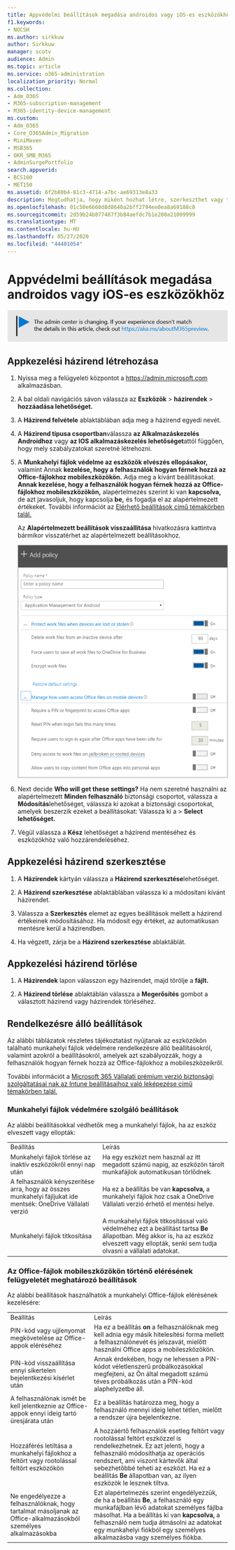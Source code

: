 ```yaml
---
title: Appvédelmi beállítások megadása androidos vagy iOS-es eszközökhöz
f1.keywords:
- NOCSH
ms.author: sirkkuw
author: Sirkkuw
manager: scotv
audience: Admin
ms.topic: article
ms.service: o365-administration
localization_priority: Normal
ms.collection:
- Adm_O365
- M365-subscription-management
- M365-identity-device-management
ms.custom:
- Adm_O365
- Core_O365Admin_Migration
- MiniMaven
- MSB365
- OKR_SMB_M365
- AdminSurgePortfolio
search.appverid:
- BCS160
- MET150
ms.assetid: 6f2b80b4-81c3-4714-a7bc-ae69313e8a33
description: Megtudhatja, hogy miként hozhat létre, szerkeszthet vagy törölhet alkalmazáskezelési szabályzatot, és hogyan védheti meg a munkahelyi fájlokat Android- vagy iOS-eszközökön.
ms.openlocfilehash: 01c50e6660d8d8640a2bff2794ee0ea8a69188c8
ms.sourcegitcommit: 2d59b24b877487f3b84aefdc7b1e200a21009999
ms.translationtype: MT
ms.contentlocale: hu-HU
ms.lasthandoff: 05/27/2020
ms.locfileid: "44401054"
---
```

# <a name="set-app-protection-settings-for-android-or-ios-devices"></a>Appvédelmi beállítások megadása androidos vagy iOS-es eszközökhöz

![Banner, hogy pont https://aka.ms/aboutM365preview .](../media/m365admincenterchanging.png)

## <a name="create-an-app-management-policy"></a>Appkezelési házirend létrehozása

1. Nyissa meg a felügyeleti központot a <a href="https://go.microsoft.com/fwlink/p/?linkid=837890" target="_blank">https://admin.microsoft.com</a> alkalmazásban. 
    
2. A bal oldali navigációs sávon válassza az **Eszközök** \> **házirendek** \> **hozzáadása lehetőséget.**
  
3. A **Házirend felvétele** ablaktáblában adja meg a házirend egyedi nevét. 
    
4. A **Házirend típusa csoportban**válassza **az Alkalmazáskezelés Androidhoz** vagy **az IOS alkalmazáskezelés lehetőséget**attól függően, hogy mely szabályzatokat szeretné létrehozni. 
    
5. A **Munkahelyi fájlok védelme az eszközök elvészés ellopásakor,** valamint Annak **kezelése, hogy a felhasználók hogyan férnek hozzá az Office-fájlokhoz mobileszközökön.** Adja meg a kívánt beállításokat. **Annak kezelése, hogy a felhasználók hogyan férnek hozzá az Office-fájlokhoz mobileszközökön,** alapértelmezés szerint ki van **kapcsolva,** de azt javasoljuk, hogy kapcsolja **be,** és fogadja el az alapértelmezett értékeket. További információt az [Elérhető beállítások című témakörben talál.](#available-settings) 
    
    Az **Alapértelmezett beállítások visszaállítása** hivatkozásra kattintva bármikor visszatérhet az alapértelmezett beállításokhoz. 
    
    ![Screenshot of Create a policy with Application management for Android selected](../media/eabbe06d-ac0a-4f3a-8630-68c808b1e662.png)
  
6. Next decide **Who will get these settings?** Ha nem szeretné használni az alapértelmezett **Minden felhasználó** biztonsági csoportot, válassza a **Módosítás**lehetőséget, válassza ki azokat a biztonsági csoportokat, amelyek beszerzik ezeket a beállításokat: Válassza ki a \> **Select lehetőséget.**
    
7. Végül válassza a **Kész** lehetőséget a házirend mentéséhez és eszközökhöz való hozzárendeléséhez. 
    
## <a name="edit-an-app-management-policy"></a>Appkezelési házirend szerkesztése

1. A **Házirendek** kártyán válassza a **Házirend szerkesztése**lehetőséget.
    
2. A **Házirend szerkesztése** ablaktáblában válassza ki a módosítani kívánt házirendet. 
    
3. Válassza a **Szerkesztés** elemet az egyes beállítások mellett a házirend értékeinek módosításához. Ha módosít egy értéket, az automatikusan mentésre kerül a házirendben.
    
4. Ha végzett, zárja be a **Házirend szerkesztése** ablaktáblát. 
    
## <a name="delete-an-app-management-policy"></a>Appkezelési házirend törlése

1. A **Házirendek** lapon válasszon egy házirendet, majd törölje a **fájlt.**
    
2. A **Házirend törlése** ablaktáblán válassza a **Megerősítés** gombot a választott házirend vagy házirendek törléséhez. 
    
## <a name="available-settings"></a>Rendelkezésre álló beállítások

Az alábbi táblázatok részletes tájékoztatást nyújtanak az eszközökön található munkahelyi fájlok védelmére rendelkezésre álló beállításokról, valamint azokról a beállításokról, amelyek azt szabályozzák, hogy a felhasználók hogyan férnek hozzá az Office-fájlokhoz a mobileszközeikről.
  
 További információt a [Microsoft 365 Vállalati prémium verzió biztonsági szolgáltatásai nak az Intune beállításaihoz való leképezése című témakörben talál.](map-protection-features-to-intune-settings.md) 
  
### <a name="settings-that-protect-work-files"></a>Munkahelyi fájlok védelmére szolgáló beállítások

Az alábbi beállításokkal védhetők meg a munkahelyi fájlok, ha az eszköz elveszett vagy ellopták:
  
|||
|:-----|:-----|
|Beállítás  <br/> |Leírás  <br/> |
|Munkahelyi fájlok törlése az inaktív eszközökről ennyi nap után  <br/> |Ha egy eszközt nem használ az itt megadott számú napig, az eszközön tárolt munkafájlok automatikusan törlődnek.  <br/> |
|A felhasználók kényszerítése arra, hogy az összes munkahelyi fájljukat ide mentsék: OneDrive Vállalati verzió  <br/> |Ha ez a beállítás be van **kapcsolva,** a munkahelyi fájlok hoz csak a OneDrive Vállalati verzió érhető el mentési helye.  <br/> |
|Munkahelyi fájlok titkosítása  <br/> |A munkahelyi fájlok titkosítással való védelméhez ezt a beállítást tartsa **Be** állapotban. Még akkor is, ha az eszköz elveszett vagy ellopták, senki sem tudja olvasni a vállalati adatokat.  <br/> |
   
### <a name="settings-that-control-how-users-access-office-files-on-mobile-devices"></a>Az Office-fájlok mobileszközökön történő elérésének felügyeletét meghatározó beállítások

Az alábbi beállítások használhatók a munkahelyi Office-fájlok elérésének kezelésére:
  
|||
|:-----|:-----|
|Beállítás  <br/> |Leírás  <br/> |
|PIN-kód vagy ujjlenyomat megkövetelése az Office-appok eléréséhez  <br/> |Ha ez a beállítás **on** a felhasználóknak meg kell adnia egy másik hitelesítési forma mellett a felhasználónevét és jelszavát, mielőtt használni Office apps a mobileszközökön.<br/> |
|PIN-kód visszaállítása ennyi sikertelen bejelentkezési kísérlet után  <br/> |Annak érdekében, hogy ne lehessen a PIN-kódot véletlenszerű próbálkozásokkal megfejteni, az Ön által megadott számú téves próbálkozás után a PIN-kód alaphelyzetbe áll.  <br/> |
|A felhasználónak ismét be kell jelentkeznie az Office-appok ennyi ideig tartó üresjárata után  <br/> |Ez a beállítás határozza meg, hogy a felhasználó mennyi ideig lehet tétlen, mielőtt a rendszer újra bejelentkezne.  <br/> |
|Hozzáférés letiltása a munkahelyi fájlokhoz a feltört vagy rootolással feltört eszközökön  <br/> |A hozzáértő felhasználók esetleg feltört vagy rootolással feltört eszközzel is rendelkezhetnek. Ez azt jelenti, hogy a felhasználó módosíthatja az operációs rendszert, ami viszont kártevők által sebezhetőbbé teheti az eszközt. Ha ez a beállítás **Be** állapotban van, az ilyen eszközök le lesznek tiltva.  <br/> |
|Ne engedélyezze a felhasználóknak, hogy tartalmat másoljanak az Office-alkalmazásokból személyes alkalmazásokba  <br/> |Ezt alapértelmezés szerint engedélyezzük, de ha a beállítás **Be**, a felhasználó egy munkafájlban lévő adatokat személyes fájlba másolhat. Ha a beállítás ki van **kapcsolva,** a felhasználó nem tudja átmásolni az adatokat egy munkahelyi fiókból egy személyes alkalmazásba vagy személyes fiókba.  <br/> |
